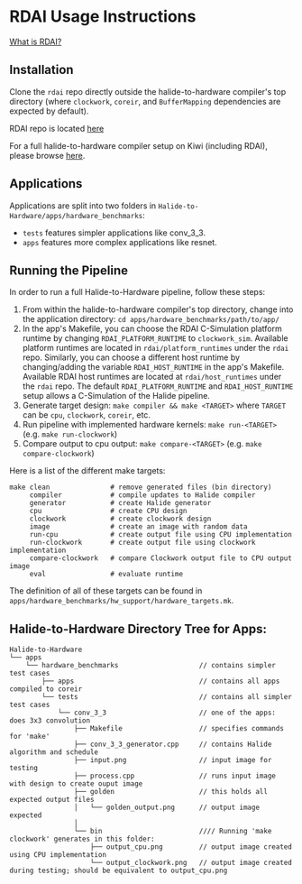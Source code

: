 # RDAI Usage Instructions
[What is RDAI?](https://github.com/thenextged/rdai/blob/master/README.md)

## Installation
Clone the `rdai` repo directly outside the halide-to-hardware compiler's top directory (where `clockwork`, `coreir`, and `BufferMapping` dependencies are expected by default).

RDAI repo is located [here](https://github.com/thenextged/rdai.git)

For a full halide-to-hardware compiler setup on Kiwi (including RDAI), please browse [here](INSTALL.md).

## Applications
Applications are split into two folders in `Halide-to-Hardware/apps/hardware_benchmarks`:
- `tests` features simpler applications like conv_3_3.
- `apps` features more complex applications like resnet.

## Running the Pipeline
In order to run a full Halide-to-Hardware pipeline, follow these steps:
1. From within the halide-to-hardware compiler's top directory, change into the application directory: `cd apps/hardware_benchmarks/path/to/app/`
2. In the app's Makefile, you can choose the RDAI C-Simulation platform runtime by changing `RDAI_PLATFORM_RUNTIME` to `clockwork_sim`. Available platform runtimes are located in `rdai/platform_runtimes` under the `rdai` repo. Similarly, you can choose a different host runtime by changing/adding the variable `RDAI_HOST_RUNTIME` in the app's Makefile. Available RDAI host runtimes are located at `rdai/host_runtimes` under the `rdai` repo. The default `RDAI_PLATFORM_RUNTIME` and `RDAI_HOST_RUNTIME` setup allows a C-Simulation of the Halide pipeline.
3. Generate target design: `make compiler && make <TARGET>` where `TARGET` can be `cpu`, `clockwork`, `coreir`, etc.
4. Run pipeline with implemented hardware kernels: `make run-<TARGET>` (e.g. `make run-clockwork`)
5. Compare output to cpu output: `make compare-<TARGET>` (e.g. `make compare-clockwork`)

Here is a list of the different make targets:
<pre><code>make clean               # remove generated files (bin directory)
     compiler            # compile updates to Halide compiler
     generator           # create Halide generator
     cpu                 # create CPU design
     clockwork           # create clockwork design
     image               # create an image with random data
     run-cpu             # create output file using CPU implementation
     run-clockwork       # create output file using clockwork implementation
     compare-clockwork   # compare Clockwork output file to CPU output image
     eval                # evaluate runtime </code></pre>

The definition of all of these targets can be found in `apps/hardware_benchmarks/hw_support/hardware_targets.mk`.

## Halide-to-Hardware Directory Tree for Apps:
<pre><code>Halide-to-Hardware
└── apps
    └── hardware_benchmarks                    // contains simpler test cases
        ├── apps                               // contains all apps compiled to coreir
        └── tests                              // contains all simpler test cases
            └── conv_3_3                       // one of the apps: does 3x3 convolution
                ├── Makefile                   // specifies commands for 'make'
                ├── conv_3_3_generator.cpp     // contains Halide algorithm and schedule
                ├── input.png                  // input image for testing
                ├── process.cpp                // runs input image with design to create ouput image
                ├── golden                     // this holds all expected output files
                │   └── golden_output.png      // output image expected
                │
                └── bin                        //// Running 'make clockwork' generates in this folder:
                    ├── output_cpu.png         // output image created using CPU implementation
                    └── output_clockwork.png   // output image created during testing; should be equivalent to output_cpu.png</code></pre>
